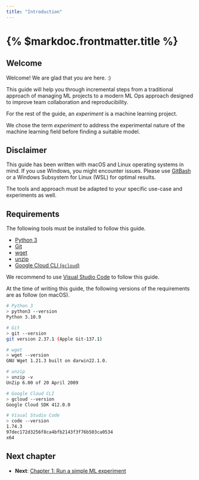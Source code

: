 ```yaml
---
title: "Introduction"
---
```


# {% $markdoc.frontmatter.title %}

## Welcome

Welcome! We are glad that you are here. :)

This guide will help you through incremental steps from a traditional approach of managing ML projects to a modern ML Ops approach designed to improve team collaboration and reproducibility.

For the rest of the guide, an _experiment_ is a machine learning project.

We chose the term _experiment_ to address the experimental nature of the machine learning field before finding a suitable model.

## Disclaimer

This guide has been written with macOS and Linux operating systems in mind. If you use Windows, you might encounter issues. Please use [GitBash](https://gitforwindows.org/) or a Windows Subsystem for Linux (WSL) for optimal results.

The tools and approach must be adapted to your specific use-case and experiments as well.

## Requirements

The following tools must be installed to follow this guide.

- [Python 3](https://www.python.org/downloads/)
- [Git](https://git-scm.com/)
- [wget](https://linux.die.net/man/1/wget)
- [unzip](https://linux.die.net/man/1/unzip)
- [Google Cloud CLI (`gcloud`)](https://cloud.google.com/sdk/docs/install-sdk)

We recommend to use [Visual Studio Code](https://code.visualstudio.com/) to follow this guide.

At the time of writing this guide, the following versions of the requirements are as follow (on macOS).

```sh
# Python 3
> python3 --version
Python 3.10.9

# Git
> git --version
git version 2.37.1 (Apple Git-137.1)

# wget
> wget --version
GNU Wget 1.21.3 built on darwin22.1.0.

# unzip
> unzip -v       
UnZip 6.00 of 20 April 2009

# Google Cloud CLI
> gcloud --version
Google Cloud SDK 412.0.0

# Visual Studio Code
> code --version
1.74.3
97dec172d3256f8ca4bfb2143f3f76b503ca0534
x64
```

## Next chapter

- **Next**: [Chapter 1: Run a simple ML experiment](/the-guide/chapter-1-run-a-simple-ml-experiment)
